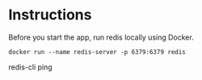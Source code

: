 # Instructions
Before you start the app, run redis locally using Docker.

```
docker run --name redis-server -p 6379:6379 redis
```

redis-cli ping
